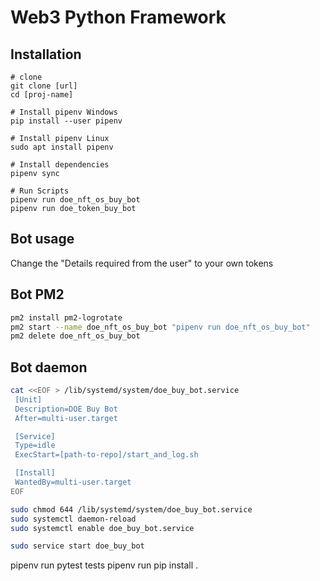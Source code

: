 # Web3 Python Framework

## Installation
```
# clone
git clone [url]
cd [proj-name]

# Install pipenv Windows
pip install --user pipenv

# Install pipenv Linux
sudo apt install pipenv

# Install dependencies
pipenv sync

# Run Scripts
pipenv run doe_nft_os_buy_bot
pipenv run doe_token_buy_bot
```

## Bot usage
Change the "Details required from the user" to your own tokens

## Bot PM2
```bash
pm2 install pm2-logrotate
pm2 start --name doe_nft_os_buy_bot "pipenv run doe_nft_os_buy_bot"
pm2 delete doe_nft_os_buy_bot
```

## Bot daemon
```bash
cat <<EOF > /lib/systemd/system/doe_buy_bot.service
 [Unit]
 Description=DOE Buy Bot
 After=multi-user.target

 [Service]
 Type=idle
 ExecStart=[path-to-repo]/start_and_log.sh

 [Install]
 WantedBy=multi-user.target
EOF

sudo chmod 644 /lib/systemd/system/doe_buy_bot.service
sudo systemctl daemon-reload
sudo systemctl enable doe_buy_bot.service

sudo service start doe_buy_bot
```

pipenv run pytest tests
pipenv run pip install .
